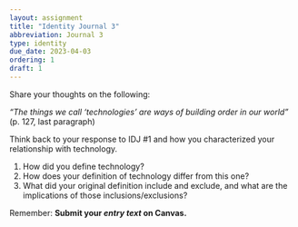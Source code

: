 ```yaml
---
layout: assignment
title: "Identity Journal 3"
abbreviation: Journal 3
type: identity
due_date: 2023-04-03
ordering: 1
draft: 1
---
```


Share your thoughts on the following:

_“The things we call ‘technologies’ are ways of building order in our world”_ (p. 127, last paragraph)

Think back to your response to IDJ #1 and how you characterized your relationship with technology. 
1. How did you define technology?
2. How does your definition of technology differ from this one?
3. What did your original definition include and exclude, and what are the implications of those inclusions/exclusions?

Remember: **Submit your *entry text* on Canvas.**
